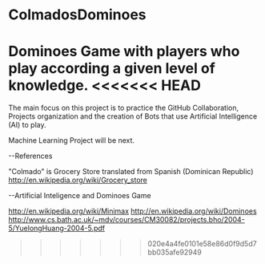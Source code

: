 # ColmadosDominoes
Dominoes Game with players who play according a given level of knowledge.
<<<<<<< HEAD
=======


The main focus on this project is to practice the GitHub Collaboration, Projects organization and the creation of Bots that use Artificial Intelligence (AI) to play. 

Machine Learning Project will be next.

--References

"Colmado" is Grocery Store translated from Spanish (Dominican Republic) 
http://en.wikipedia.org/wiki/Grocery_store

--Artificial Inteligence and Dominoes Game

http://en.wikipedia.org/wiki/Minimax
http://en.wikipedia.org/wiki/Dominoes
http://www.cs.bath.ac.uk/~mdv/courses/CM30082/projects.bho/2004-5/YuelongHuang-2004-5.pdf


>>>>>>> 020e4a4fe0101e58e86d0f9d5d7bb035afe92949
